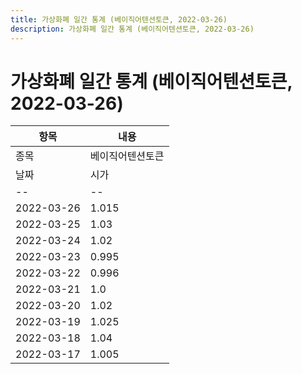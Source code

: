 ```yaml
---
title: 가상화폐 일간 통계 (베이직어텐션토큰, 2022-03-26)
description: 가상화폐 일간 통계 (베이직어텐션토큰, 2022-03-26)
---
```


가상화폐 일간 통계 (베이직어텐션토큰, 2022-03-26)
===

|항목|내용|
|--|--|
|종목|베이직어텐션토큰||마켓|KRW-BAT||종류|일 단위 캔들||기간|2022-03-17T09:00:00 - 2022-03-26T09:00:00|
|날짜|시가|저가|고가|종가|비고|
|--|--|--|--|--|--|
|2022-03-26|1.015|1.0|1.02|1.005|    |
|2022-03-25|1.03|1.0|1.06|1.015|    |
|2022-03-24|1.02|0.999|1.045|1.03|    |
|2022-03-23|0.995|0.98|1.02|1.015|    |
|2022-03-22|0.996|0.982|1.005|0.995|    |
|2022-03-21|1.0|0.974|1.025|0.996|    |
|2022-03-20|1.02|0.987|1.035|1.0|    |
|2022-03-19|1.025|1.01|1.08|1.015|    |
|2022-03-18|1.04|0.991|1.055|1.02|    |
|2022-03-17|1.005|0.999|1.095|1.045|    |
